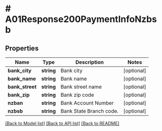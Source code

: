 # # A01Response200PaymentInfoNzbsb

## Properties

Name | Type | Description | Notes
------------ | ------------- | ------------- | -------------
**bank_city** | **string** | Bank city | [optional]
**bank_name** | **string** | Bank name | [optional]
**bank_street** | **string** | Bank street name | [optional]
**bank_zip** | **string** | Bank zip code | [optional]
**nzban** | **string** | Bank Account Number | [optional]
**nzbsb** | **string** | Bank State Branch code. | [optional]

[[Back to Model list]](../../README.md#models) [[Back to API list]](../../README.md#endpoints) [[Back to README]](../../README.md)
